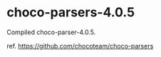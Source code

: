 # choco-parsers-4.0.5

Compiled choco-parser-4.0.5.

ref. https://github.com/chocoteam/choco-parsers
